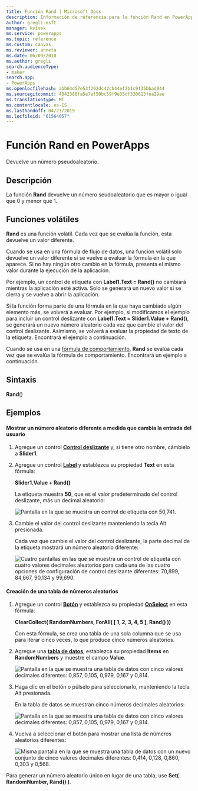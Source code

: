 ```yaml
---
title: Función Rand | Microsoft Docs
description: Información de referencia para la función Rand en PowerApps, incluida la sintaxis
author: gregli-msft
manager: kvivek
ms.service: powerapps
ms.topic: reference
ms.custom: canvas
ms.reviewer: anneta
ms.date: 06/09/2018
ms.author: gregli
search.audienceType:
- maker
search.app:
- PowerApps
ms.openlocfilehash: abb64d57e53f292dc42cb44ef2b1c9f35bbad944
ms.sourcegitcommit: 4042388fa5e7ef50bc59f9e35df330613fea29ae
ms.translationtype: MT
ms.contentlocale: es-ES
ms.lasthandoff: 04/23/2019
ms.locfileid: "61564057"
---
```

# <a name="rand-function-in-powerapps"></a>Función Rand en PowerApps
Devuelve un número pseudoaleatorio.

## <a name="description"></a>Descripción
La función **Rand** devuelve un número seudoaleatorio que es mayor o igual que 0 y menor que 1.

## <a name="volatile-functions"></a>Funciones volátiles
**Rand** es una función volátil.  Cada vez que se evalúa la función, esta devuelve un valor diferente.  

Cuando se usa en una fórmula de flujo de datos, una función volátil solo devuelve un valor diferente si se vuelve a evaluar la fórmula en la que aparece.  Si no hay ningún otro cambio en la fórmula, presenta el mismo valor durante la ejecución de la aplicación.

Por ejemplo, un control de etiqueta con **Label1.Text = Rand()** no cambiará mientras la aplicación esté activa.  Solo se generará un nuevo valor si se cierra y se vuelve a abrir la aplicación.

Si la función forma parte de una fórmula en la que haya cambiado algún elemento más, se volverá a evaluar.  Por ejemplo, si modificamos el ejemplo para incluir un control deslizante con **Label1.Text = Slider1.Value + Rand()**, se generará un nuevo número aleatorio cada vez que cambie el valor del control deslizante. Asimismo, se volverá a evaluar la propiedad de texto de la etiqueta.  Encontrará el ejemplo a continuación.

Cuando se usa en una [fórmula de comportamiento](../working-with-formulas-in-depth.md), **Rand** se evalúa cada vez que se evalúa la fórmula de comportamiento.  Encontrará un ejemplo a continuación.

## <a name="syntax"></a>Sintaxis
**Rand**()

## <a name="examples"></a>Ejemplos

#### <a name="display-a-different-random-number-as-user-input-changes"></a>Mostrar un número aleatorio diferente a medida que cambia la entrada del usuario
1. Agregue un control **[Control deslizante](../controls/control-slider.md)** y, si tiene otro nombre, cámbielo a **Slider1**.

1. Agregue un control **[Label](../controls/control-text-box.md)** y establezca su propiedad **Text** en esta fórmula:

    **Slider1.Value + Rand()**

    La etiqueta muestra **50**, que es el valor predeterminado del control deslizante, más un decimal aleatorio:

    ![Pantalla en la que se muestra un control de etiqueta con 50,741.](media/function-rand/rand-slider-1.png)

1. Cambie el valor del control deslizante manteniendo la tecla Alt presionada.

    Cada vez que cambie el valor del control deslizante, la parte decimal de la etiqueta mostrará un número aleatorio diferente:

    ![Cuatro pantallas en las que se muestra un control de etiqueta con cuatro valores decimales aleatorios para cada una de las cuatro opciones de configuración de control deslizante diferentes: 70,899, 84,667, 90,134 y 99,690.](media/function-rand/rand-slider-results.png)

#### <a name="create-a-table-of-random-numbers"></a>Creación de una tabla de números aleatorios
1. Agregue un control **[Botón](../controls/control-button.md)** y establezca su propiedad **[OnSelect](../controls/properties-core.md)** en esta fórmula:

    **ClearCollect( RandomNumbers, ForAll( [ 1, 2, 3, 4, 5 ], Rand() ))**

    Con esta fórmula, se crea una tabla de una sola columna que se usa para iterar cinco veces, lo que produce cinco números aleatorios.

1. Agregue una **[tabla de datos](../controls/control-data-table.md)**, establezca su propiedad **Items** en **RandomNumbers** y muestre el campo **Value**.

    ![Pantalla en la que se muestra una tabla de datos con cinco valores decimales diferentes: 0,857, 0,105, 0,979, 0,167 y 0,814.](media/function-rand/set-show-data.png)

1. Haga clic en el botón o púlselo para seleccionarlo, manteniendo la tecla Alt presionada.

    En la tabla de datos se muestran cinco números decimales aleatorios:

    ![Pantalla en la que se muestra una tabla de datos con cinco valores decimales diferentes: 0,857, 0,105, 0,979, 0,167 y 0,814.](media/function-rand/rand-collection-1.png)

1. Vuelva a seleccionar el botón para mostrar una lista de números aleatorios diferentes:

    ![Misma pantalla en la que se muestra una tabla de datos con un nuevo conjunto de cinco valores decimales diferentes: 0,414, 0,128, 0,860, 0,303 y 0,568.](media/function-rand/rand-collection-2.png)

Para generar un número aleatorio único en lugar de una tabla, use **Set( RandomNumber, Rand() )**.
